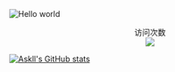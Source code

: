 <img src="https://raw.githubusercontent.com/sagar-viradiya/sagar-viradiya/master/resources/banner.png" alt="Hello world">

<p align="center"> 
  访问次数<br>
  <img src="https://profile-counter.glitch.me/askll-star/count.svg" />
</p>


[![Askll's GitHub stats](https://github-readme-stats.vercel.app/api?username=askll-star)](https://github.com/anuraghazra/github-readme-stats&lshow_icons=true&theme=dark)